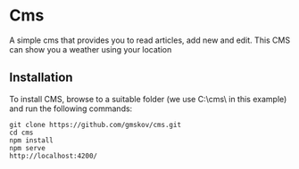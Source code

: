 # Cms

A simple cms that provides you to read articles, add new and edit. This CMS can show you a weather using your location

## Installation
To install CMS, browse to a suitable folder (we use C:\cms\ in this example) and run the following commands:

`git clone https://github.com/gmskov/cms.git` </br>
`cd cms`</br>
`npm install`</br>
`npm serve`</br>
`http://localhost:4200/`

